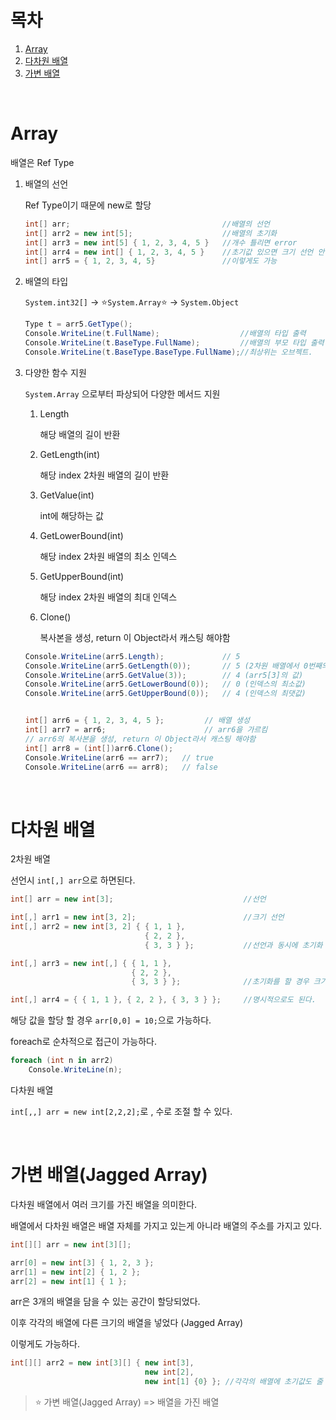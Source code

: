 # 목차

1. [Array](#Array)
2. [다차원 배열](#다차원-배열)
3. [가변 배열](#가변-배열)

<br>

# Array

배열은 Ref Type

1.  배열의 선언

    Ref Type이기 때문에 new로 할당

    ```C#
    int[] arr;                                  //배열의 선언
    int[] arr2 = new int[5];                    //배열의 초기화
    int[] arr3 = new int[5] { 1, 2, 3, 4, 5 }   //개수 틀리면 error
    int[] arr4 = new int[] { 1, 2, 3, 4, 5 }    //초기값 있으면 크기 선언 안해도된다.
    int[] arr5 = { 1, 2, 3, 4, 5}               //이렇게도 가능
    ```

2.  배열의 타입

    `System.int32[]` -> ⭐`System.Array`⭐ -> `System.Object`

    ```C#
    Type t = arr5.GetType();
    Console.WriteLine(t.FullName);                  //배열의 타입 출력      (System.int32[])
    Console.WriteLine(t.BaseType.FullName);         //배열의 부모 타입 출력 (System.Array)
    Console.WriteLine(t.BaseType.BaseType.FullName);//최상위는 오브젝트.    (System.Object)
    ```

3.  다양한 함수 지원

    `System.Array` 으로부터 파상되어 다양한 메서드 지원

    1. Length

       해당 배열의 길이 반환

    2. GetLength(int)

       해당 index 2차원 배열의 길이 반환

    3. GetValue(int)

       int에 해당하는 값

    4. GetLowerBound(int)

       해당 index 2차원 배열의 최소 인덱스

    5. GetUpperBound(int)

       해당 index 2차원 배열의 최대 인덱스

    6. Clone()

       복사본을 생성, return 이 Object라서 캐스팅 해야함

    ```C#
    Console.WriteLine(arr5.Length);             // 5
    Console.WriteLine(arr5.GetLength(0));       // 5 (2차원 배열에서 0번째의 길이)
    Console.WriteLine(arr5.GetValue(3));        // 4 (arr5[3]의 값)
    Console.WriteLine(arr5.GetLowerBound(0));   // 0 (인덱스의 최소값)
    Console.WriteLine(arr5.GetUpperBound(0));   // 4 (인덱스의 최댓값)


    int[] arr6 = { 1, 2, 3, 4, 5 };         // 배열 생성
    int[] arr7 = arr6;                      // arr6을 가르킴
    // arr6의 복사본을 생성, return 이 Object라서 캐스팅 해야함
    int[] arr8 = (int[])arr6.Clone();
    Console.WriteLine(arr6 == arr7);   // true
    Console.WriteLine(arr6 == arr8);   // false
    ```

<br>

# 다차원 배열

2차원 배열

선언시 `int[,] arr`으로 하면된다.

```C#
int[] arr = new int[3];                             //선언

int[,] arr1 = new int[3, 2];                        //크기 선언
int[,] arr2 = new int[3, 2] { { 1, 1 },
                              { 2, 2 },
                              { 3, 3 } };           //선언과 동시에 초기화

int[,] arr3 = new int[,] { { 1, 1 },
                           { 2, 2 },
                           { 3, 3 } };              //초기화를 할 경우 크기 지정 안해도됨

int[,] arr4 = { { 1, 1 }, { 2, 2 }, { 3, 3 } };     //명시적으로도 된다.
```

해당 값을 할당 할 경우 `arr[0,0] = 10;`으로 가능하다.

foreach로 순차적으로 접근이 가능하다.

```C#
foreach (int n in arr2)
    Console.WriteLine(n);
```

다차원 배열

`int[,,] arr = new int[2,2,2];`로 , 수로 조절 할 수 있다.

<br>

# 가변 배열(Jagged Array)

다차원 배열에서 여러 크기를 가진 배열을 의미한다.

배열에서 다차원 배열은 배열 자체를 가지고 있는게 아니라 배열의 주소를 가지고 있다.

```C#
int[][] arr = new int[3][];

arr[0] = new int[3] { 1, 2, 3 };
arr[1] = new int[2] { 1, 2 };
arr[2] = new int[1] { 1 };
```

arr은 3개의 배열을 담을 수 있는 공간이 할당되었다.

이후 각각의 배열에 다른 크기의 배열을 넣었다 (Jagged Array)

이렇게도 가능하다.

```C#
int[][] arr2 = new int[3][] { new int[3],
                              new int[2],
                              new int[1] {0} }; //각각의 배열에 초기값도 줄 수 있음
```

> ⭐ 가변 배열(Jagged Array) => 배열을 가진 배열
